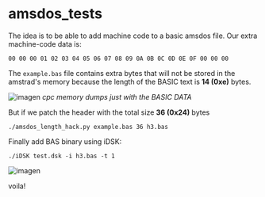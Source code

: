 # amsdos_tests

The idea is to be able to add machine code to a basic amsdos file. Our extra machine-code data is:

```00 00 00 01 02 03 04 05 06 07 08 09 0A 0B 0C 0D 0E 0F 00 00 00```

The `example.bas` file contains extra bytes that will not be stored in the amstrad's memory because the length of the BASIC text is **14 (0xe)** bytes.

![imagen](https://user-images.githubusercontent.com/560310/161132454-92478056-cce9-47c3-82a8-e409224d17aa.png)
_cpc memory dumps just with the BASIC DATA_

But if we patch the header with the total size **36 (0x24)** bytes
```
./amsdos_length_hack.py example.bas 36 h3.bas
```
Finally add BAS binary using iDSK:
```
./iDSK test.dsk -i h3.bas -t 1
```

![imagen](https://user-images.githubusercontent.com/560310/161133754-03d2d532-25ae-4bb1-8339-ccb3ed960f69.png)

voila!
